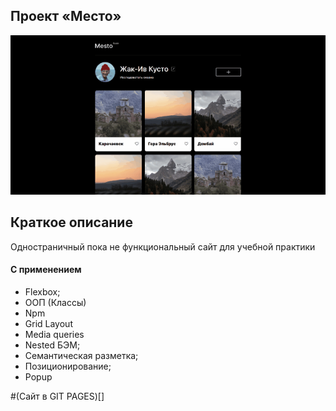 ## Проект «Место»

<img src="/mesto.gif">

## Краткое описание
Одностраничный пока не функциональный сайт для учебной практики

#### С применением
  * Flexbox;
  * ООП (Классы)
  * Npm
  * Grid Layout
  * Media queries
  * Nested БЭМ;
  * Семантическая разметка;
  * Позиционирование;
  * Popup

#(Сайт в GIT PAGES)[]
